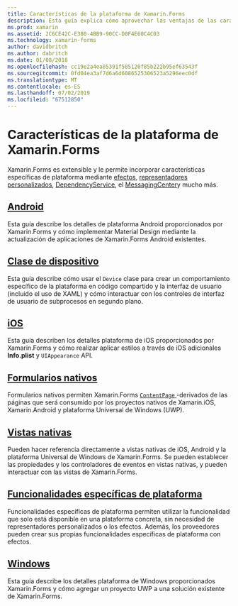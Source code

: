 ```yaml
---
title: Características de la plataforma de Xamarin.Forms
description: Esta guía explica cómo aprovechar las ventajas de las características específicas de plataforma en las aplicaciones de Xamarin.Forms mediante una variedad de técnicas.
ms.prod: xamarin
ms.assetid: 2C6CE42C-E380-4BB9-90CC-D0F4E60C4C03
ms.technology: xamarin-forms
author: davidbritch
ms.author: dabritch
ms.date: 01/08/2018
ms.openlocfilehash: cc19e2a4ea85391f585120f85b222b95ef63543f
ms.sourcegitcommit: 0fd04ea3af7d6a6d6086525306523a5296eec0df
ms.translationtype: MT
ms.contentlocale: es-ES
ms.lasthandoff: 07/02/2019
ms.locfileid: "67512850"
---
```

# <a name="xamarinforms-platform-features"></a>Características de la plataforma de Xamarin.Forms

Xamarin.Forms es extensible y le permite incorporar características específicas de plataforma mediante [efectos](~/xamarin-forms/app-fundamentals/effects/index.md), [representadores personalizados](~/xamarin-forms/app-fundamentals/custom-renderer/index.md), [DependencyService](~/xamarin-forms/app-fundamentals/dependency-service/index.md), el [MessagingCenter](~/xamarin-forms/app-fundamentals/messaging-center.md)y mucho más.

## <a name="androidandroidindexmd"></a>[Android](android/index.md)

Esta guía describe los detalles de plataforma Android proporcionados por Xamarin.Forms y cómo implementar Material Design mediante la actualización de aplicaciones de Xamarin.Forms Android existentes.

## <a name="device-classdevicemd"></a>[Clase de dispositivo](device.md)

Esta guía describe cómo usar el `Device` clase para crear un comportamiento específico de la plataforma en código compartido y la interfaz de usuario (incluido el uso de XAML) y cómo interactuar con los controles de interfaz de usuario de subprocesos en segundo plano.

## <a name="iosiosindexmd"></a>[iOS](ios/index.md)

Esta guía describen los detalles plataforma de iOS proporcionados por Xamarin.Forms y cómo realizar aplicar estilos a través de iOS adicionales **Info.plist** y `UIAppearance` API.

## <a name="native-formsnative-formsmd"></a>[Formularios nativos](native-forms.md)

Formularios nativos permiten Xamarin.Forms [ `ContentPage` ](xref:Xamarin.Forms.ContentPage)-derivados de las páginas que será consumido por los proyectos nativos de Xamarin.iOS, Xamarin.Android y plataforma Universal de Windows (UWP).

## <a name="native-viewsnative-viewsindexmd"></a>[Vistas nativas](native-views/index.md)

Pueden hacer referencia directamente a vistas nativas de iOS, Android y la plataforma Universal de Windows de Xamarin.Forms. Se pueden establecer las propiedades y los controladores de eventos en vistas nativas, y pueden interactuar con las vistas de Xamarin.Forms.

## <a name="platform-specificsplatform-specificsindexmd"></a>[Funcionalidades específicas de plataforma](platform-specifics/index.md)

Funcionalidades específicas de plataforma permiten utilizar la funcionalidad que solo está disponible en una plataforma concreta, sin necesidad de representadores personalizados o los efectos. Además, los proveedores pueden crear sus propias funcionalidades específicas de plataforma con efectos.

## <a name="windowswindowsindexmd"></a>[Windows](windows/index.md)

Esta guía describe los detalles plataforma de Windows proporcionados Xamarin.Forms y cómo agregar un proyecto UWP a una solución existente de Xamarin.Forms.
